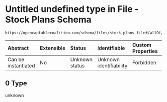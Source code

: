 # Untitled undefined type in File - Stock Plans Schema

```txt
https://opencaptablecoalition.com/schema/files/stock_plans_file#/allOf/0
```



| Abstract            | Extensible | Status         | Identifiable            | Custom Properties | Additional Properties | Access Restrictions | Defined In                                                                                          |
| :------------------ | :--------- | :------------- | :---------------------- | :---------------- | :-------------------- | :------------------ | :-------------------------------------------------------------------------------------------------- |
| Can be instantiated | No         | Unknown status | Unknown identifiability | Forbidden         | Allowed               | none                | [StockPlansFile.schema.json*](../../schema/files/StockPlansFile.schema.json "open original schema") |

## 0 Type

unknown
